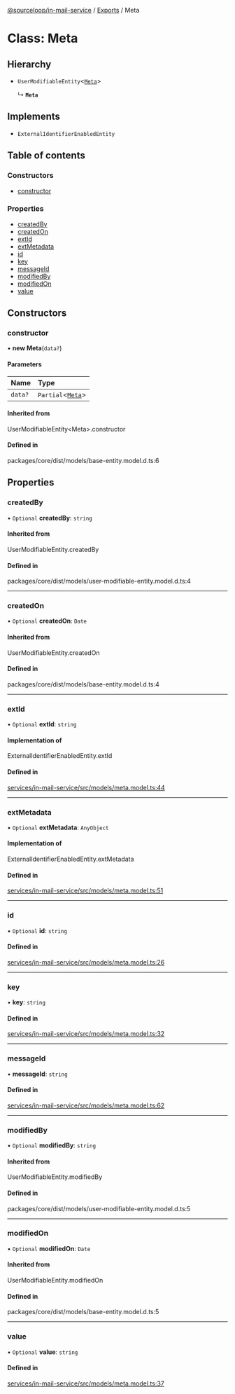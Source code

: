 [@sourceloop/in-mail-service](../README.md) / [Exports](../modules.md) / Meta

# Class: Meta

## Hierarchy

- `UserModifiableEntity`<[`Meta`](Meta.md)\>

  ↳ **`Meta`**

## Implements

- `ExternalIdentifierEnabledEntity`

## Table of contents

### Constructors

- [constructor](Meta.md#constructor)

### Properties

- [createdBy](Meta.md#createdby)
- [createdOn](Meta.md#createdon)
- [extId](Meta.md#extid)
- [extMetadata](Meta.md#extmetadata)
- [id](Meta.md#id)
- [key](Meta.md#key)
- [messageId](Meta.md#messageid)
- [modifiedBy](Meta.md#modifiedby)
- [modifiedOn](Meta.md#modifiedon)
- [value](Meta.md#value)

## Constructors

### constructor

• **new Meta**(`data?`)

#### Parameters

| Name | Type |
| :------ | :------ |
| `data?` | `Partial`<[`Meta`](Meta.md)\> |

#### Inherited from

UserModifiableEntity<Meta\>.constructor

#### Defined in

packages/core/dist/models/base-entity.model.d.ts:6

## Properties

### createdBy

• `Optional` **createdBy**: `string`

#### Inherited from

UserModifiableEntity.createdBy

#### Defined in

packages/core/dist/models/user-modifiable-entity.model.d.ts:4

___

### createdOn

• `Optional` **createdOn**: `Date`

#### Inherited from

UserModifiableEntity.createdOn

#### Defined in

packages/core/dist/models/base-entity.model.d.ts:4

___

### extId

• `Optional` **extId**: `string`

#### Implementation of

ExternalIdentifierEnabledEntity.extId

#### Defined in

[services/in-mail-service/src/models/meta.model.ts:44](https://github.com/sourcefuse/loopback4-microservice-catalog/blob/93a7f917/services/in-mail-service/src/models/meta.model.ts#L44)

___

### extMetadata

• `Optional` **extMetadata**: `AnyObject`

#### Implementation of

ExternalIdentifierEnabledEntity.extMetadata

#### Defined in

[services/in-mail-service/src/models/meta.model.ts:51](https://github.com/sourcefuse/loopback4-microservice-catalog/blob/93a7f917/services/in-mail-service/src/models/meta.model.ts#L51)

___

### id

• `Optional` **id**: `string`

#### Defined in

[services/in-mail-service/src/models/meta.model.ts:26](https://github.com/sourcefuse/loopback4-microservice-catalog/blob/93a7f917/services/in-mail-service/src/models/meta.model.ts#L26)

___

### key

• **key**: `string`

#### Defined in

[services/in-mail-service/src/models/meta.model.ts:32](https://github.com/sourcefuse/loopback4-microservice-catalog/blob/93a7f917/services/in-mail-service/src/models/meta.model.ts#L32)

___

### messageId

• **messageId**: `string`

#### Defined in

[services/in-mail-service/src/models/meta.model.ts:62](https://github.com/sourcefuse/loopback4-microservice-catalog/blob/93a7f917/services/in-mail-service/src/models/meta.model.ts#L62)

___

### modifiedBy

• `Optional` **modifiedBy**: `string`

#### Inherited from

UserModifiableEntity.modifiedBy

#### Defined in

packages/core/dist/models/user-modifiable-entity.model.d.ts:5

___

### modifiedOn

• `Optional` **modifiedOn**: `Date`

#### Inherited from

UserModifiableEntity.modifiedOn

#### Defined in

packages/core/dist/models/base-entity.model.d.ts:5

___

### value

• `Optional` **value**: `string`

#### Defined in

[services/in-mail-service/src/models/meta.model.ts:37](https://github.com/sourcefuse/loopback4-microservice-catalog/blob/93a7f917/services/in-mail-service/src/models/meta.model.ts#L37)
